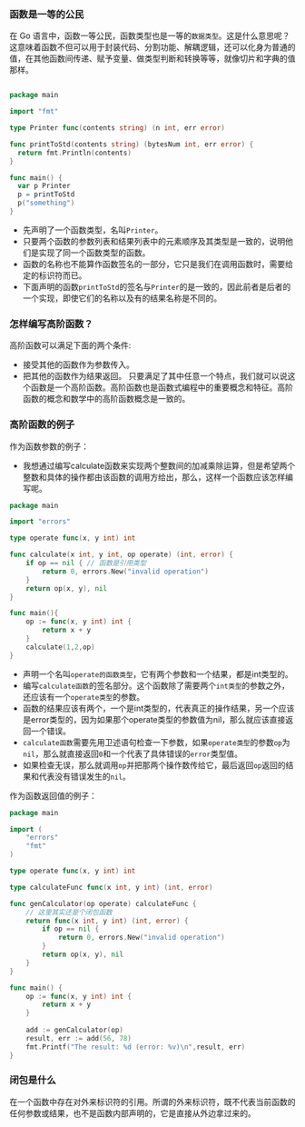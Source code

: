 ### 函数是一等的公民
在 Go 语言中，函数一等公民，函数类型也是一等的`数据类型`。这是什么意思呢？
这意味着函数不但可以用于封装代码、分割功能、解耦逻辑，还可以化身为普通的值，在其他函数间传递、赋予变量、做类型判断和转换等等，就像切片和字典的值那样。
```go

package main

import "fmt"

type Printer func(contents string) (n int, err error)

func printToStd(contents string) (bytesNum int, err error) {
  return fmt.Println(contents)
}

func main() {
  var p Printer
  p = printToStd
  p("something")
}
```
- 先声明了一个函数类型，名叫`Printer`。
- 只要两个函数的参数列表和结果列表中的元素顺序及其类型是一致的，说明他们是实现了同一个函数类型的函数。
- 函数的名称也不能算作函数签名的一部分，它只是我们在调用函数时，需要给定的标识符而已。
- 下面声明的函数`printToStd`的签名与`Printer`的是一致的，因此前者是后者的一个实现，即使它们的名称以及有的结果名称是不同的。

### 怎样编写高阶函数？
高阶函数可以满足下面的两个条件:
- 接受其他的函数作为参数传入。
- 把其他的函数作为结果返回。
只要满足了其中任意一个特点，我们就可以说这个函数是一个高阶函数。高阶函数也是函数式编程中的重要概念和特征。高阶函数的概念和数学中的高阶函数概念是一致的。

### 高阶函数的例子
作为函数参数的例子：
- 我想通过编写calculate函数来实现两个整数间的加减乘除运算，但是希望两个整数和具体的操作都由该函数的调用方给出，那么，这样一个函数应该怎样编写呢。

```go
package main

import "errors"

type operate func(x, y int) int

func calculate(x int, y int, op operate) (int, error) {
	if op == nil { // 函数是引用类型
		return 0, errors.New("invalid operation")
	}
	return op(x, y), nil
}

func main(){
	op := func(x, y int) int {
		return x + y
	}
	calculate(1,2,op)
}
```
- 声明一个名叫`operate的函数类型`，它有两个参数和一个结果，都是int类型的。
- 编写`calculate函数`的签名部分。这个函数除了需要两个`int类型`的参数之外，还应该有一个`operate类型`的参数。
- 函数的结果应该有两个，一个是int类型的，代表真正的操作结果，另一个应该是error类型的，因为如果那个operate类型的参数值为nil，那么就应该直接返回一个错误。
- `calculate函数`需要先用卫述语句检查一下参数，如果`operate类型`的参数`op`为`nil`，那么就直接返回`0`和一个代表了具体错误的`error`类型值。
- 如果检查无误，那么就调用`op`并把那两个操作数传给它，最后返回`op`返回的结果和代表没有错误发生的`nil`。

作为函数返回值的例子：

```go
package main

import (
	"errors"
    "fmt"
)

type operate func(x, y int) int

type calculateFunc func(x int, y int) (int, error)

func genCalculator(op operate) calculateFunc {
	// 这里其实还是个闭包函数
	return func(x int, y int) (int, error) {
		if op == nil {
			return 0, errors.New("invalid operation")
		}
		return op(x, y), nil
	}
}

func main() {
	op := func(x, y int) int {
		return x + y
	}
	
	add := genCalculator(op)
	result, err := add(56, 78)
	fmt.Printf("The result: %d (error: %v)\n",result, err)
}

```

### 闭包是什么
在一个函数中存在对外来标识符的引用。所谓的外来标识符，既不代表当前函数的任何参数或结果，也不是函数内部声明的，它是直接从外边拿过来的。


